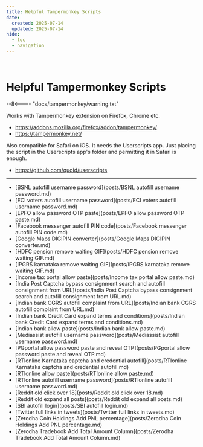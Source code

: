 ```yaml
---
title: Helpful Tampermonkey Scripts
date:
  created: 2025-07-14
  updated: 2025-07-14
hide:
  - toc
  - navigation
---
```


<br>

# Helpful Tampermonkey Scripts

--8<---- "docs/tampermonkey/warning.txt"

Works with Tampermonkey extension on Firefox, Chrome etc.

- <https://addons.mozilla.org/firefox/addon/tampermonkey/>
- <https://tampermonkey.net/>

Also compatible for Safari on iOS. It needs the Userscripts app.
Just placing the script in the Userscripts app's folder and permitting it in Safari is enough.

- <https://github.com/quoid/userscripts>

---

<div class="grid cards" markdown>

- [BSNL autofill username password](posts/BSNL autofill username password.md)
- [ECI voters autofill username password](posts/ECI voters autofill username password.md)
- [EPFO allow password OTP paste](posts/EPFO allow password OTP paste.md)
- [Facebook messenger autofill PIN code](posts/Facebook messenger autofill PIN code.md)
- [Google Maps DIGIPIN converter](posts/Google Maps DIGIPIN converter.md)
- [HDFC pension remove waiting GIF](posts/HDFC pension remove waiting GIF.md)
- [IPGRS karnataka remove waiting GIF](posts/IPGRS karnataka remove waiting GIF.md)
- [Income tax portal allow paste](posts/Income tax portal allow paste.md)
- [India Post Captcha bypass consignment search and autofill consignment from URL](posts/India Post Captcha bypass consignment search and autofill consignment from URL.md)
- [Indian bank CGRS autofill complaint from URL](posts/Indian bank CGRS autofill complaint from URL.md)
- [Indian bank Credit Card expand terms and conditions](posts/Indian bank Credit Card expand terms and conditions.md)
- [Indian bank allow paste](posts/Indian bank allow paste.md)
- [Mediassist autofill username password](posts/Mediassist autofill username password.md)
- [PGportal allow password paste and reveal OTP](posts/PGportal allow password paste and reveal OTP.md)
- [RTIonline Karnataka captcha and credential autofill](posts/RTIonline Karnataka captcha and credential autofill.md)
- [RTIonline allow paste](posts/RTIonline allow paste.md)
- [RTIonline autofill username password](posts/RTIonline autofill username password.md)
- [Reddit old click over 18](posts/Reddit old click over 18.md)
- [Reddit old expand all posts](posts/Reddit old expand all posts.md)
- [SBI autofill login](posts/SBI autofill login.md)
- [Twitter full links in tweets](posts/Twitter full links in tweets.md)
- [Zerodha Coin Holdings Add PNL percentage](posts/Zerodha Coin Holdings Add PNL percentage.md)
- [Zerodha Tradebook Add Total Amount Column](posts/Zerodha Tradebook Add Total Amount Column.md)

</div>
